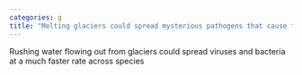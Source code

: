 ```yaml
---
categories: g
title: "Melting glaciers could spread mysterious pathogens that cause future pandemics scientists warn"
---
```

Rushing water flowing out from glaciers could spread viruses and bacteria at a much faster rate across species